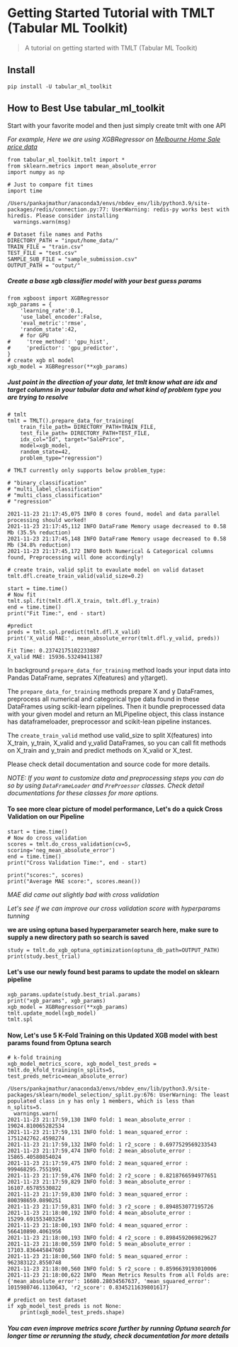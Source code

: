 # Getting Started Tutorial with TMLT (Tabular ML Toolkit)
> A tutorial on getting started with TMLT (Tabular ML Toolkit)


## Install

`pip install -U tabular_ml_toolkit`

## How to Best Use tabular_ml_toolkit

Start with your favorite model and then just simply create tmlt with one API

*For example, Here we are using XGBRegressor on  [Melbourne Home Sale price data](https://www.kaggle.com/estrotococo/home-data-for-ml-course)*

```
from tabular_ml_toolkit.tmlt import *
from sklearn.metrics import mean_absolute_error
import numpy as np

# Just to compare fit times
import time
```

    /Users/pankajmathur/anaconda3/envs/nbdev_env/lib/python3.9/site-packages/redis/connection.py:77: UserWarning: redis-py works best with hiredis. Please consider installing
      warnings.warn(msg)


```
# Dataset file names and Paths
DIRECTORY_PATH = "input/home_data/"
TRAIN_FILE = "train.csv"
TEST_FILE = "test.csv"
SAMPLE_SUB_FILE = "sample_submission.csv"
OUTPUT_PATH = "output/"
```

##### Create a base xgb classifier model with your best guess params

```
from xgboost import XGBRegressor
xgb_params = {
    'learning_rate':0.1,
    'use_label_encoder':False,
    'eval_metric':'rmse',
    'random_state':42,
    # for GPU
#     'tree_method': 'gpu_hist',
#     'predictor': 'gpu_predictor',
}
# create xgb ml model
xgb_model = XGBRegressor(**xgb_params)
```

##### Just point in the direction of your data, let tmlt know what are idx and target columns in your tabular data and what kind of problem type you are trying to resolve

```
# tmlt
tmlt = TMLT().prepare_data_for_training(
    train_file_path= DIRECTORY_PATH+TRAIN_FILE,
    test_file_path= DIRECTORY_PATH+TEST_FILE,
    idx_col="Id", target="SalePrice",
    model=xgb_model,
    random_state=42,
    problem_type="regression")

# TMLT currently only supports below problem_type:

# "binary_classification"
# "multi_label_classification"
# "multi_class_classification"
# "regression"
```

    2021-11-23 21:17:45,075 INFO 8 cores found, model and data parallel processing should worked!
    2021-11-23 21:17:45,112 INFO DataFrame Memory usage decreased to 0.58 Mb (35.5% reduction)
    2021-11-23 21:17:45,148 INFO DataFrame Memory usage decreased to 0.58 Mb (34.8% reduction)
    2021-11-23 21:17:45,172 INFO Both Numerical & Categorical columns found, Preprocessing will done accordingly!


```
# create train, valid split to evaulate model on valid dataset
tmlt.dfl.create_train_valid(valid_size=0.2)

start = time.time()
# Now fit
tmlt.spl.fit(tmlt.dfl.X_train, tmlt.dfl.y_train)
end = time.time()
print("Fit Time:", end - start)

#predict
preds = tmlt.spl.predict(tmlt.dfl.X_valid)
print('X_valid MAE:', mean_absolute_error(tmlt.dfl.y_valid, preds))
```

    Fit Time: 0.23742175102233887
    X_valid MAE: 15936.53249411387


In background `prepare_data_for_training` method loads your input data into Pandas DataFrame, seprates X(features) and y(target).

The `prepare_data_for_training` methods prepare X and y DataFrames, preprocess all numerical and categorical type data found in these DataFrames using scikit-learn pipelines. Then it bundle preprocessed data with your given model and return an MLPipeline object, this class instance has dataframeloader, preprocessor and scikit-lean pipeline instances.

The `create_train_valid` method use valid_size to split X(features) into X_train, y_train, X_valid and y_valid DataFrames, so you can call fit methods on X_train and y_train and predict methods on X_valid or X_test.


Please check detail documentation and source code for more details.

*NOTE: If you want to customize data and preprocessing steps you can do so by using `DataFrameLoader` and `PreProessor` classes. Check detail documentations for these classes for more options.*



#### To see more clear picture of model performance, Let's do a quick Cross Validation on our Pipeline

```
start = time.time()
# Now do cross_validation
scores = tmlt.do_cross_validation(cv=5, scoring='neg_mean_absolute_error')
end = time.time()
print("Cross Validation Time:", end - start)

print("scores:", scores)
print("Average MAE score:", scores.mean())
```

*MAE did came out slightly bad with cross validation*

*Let's see if we can improve our cross validation score with hyperparams tunning*

**we are using optuna based hyperparameter search here, make sure to supply a new directory path so search is saved**

```
study = tmlt.do_xgb_optuna_optimization(optuna_db_path=OUTPUT_PATH)
print(study.best_trial)
```

#### Let's use our newly found best params to update the model on sklearn pipeline

```
xgb_params.update(study.best_trial.params)
print("xgb_params", xgb_params)
xgb_model = XGBRegressor(**xgb_params)
tmlt.update_model(xgb_model)
tmlt.spl
```

#### Now, Let's use 5 K-Fold Training on this Updated XGB model with best params found from Optuna search

```
# k-fold training
xgb_model_metrics_score, xgb_model_test_preds = tmlt.do_kfold_training(n_splits=5, test_preds_metric=mean_absolute_error)
```

    /Users/pankajmathur/anaconda3/envs/nbdev_env/lib/python3.9/site-packages/sklearn/model_selection/_split.py:676: UserWarning: The least populated class in y has only 1 members, which is less than n_splits=5.
      warnings.warn(
    2021-11-23 21:17:59,130 INFO fold: 1 mean_absolute_error : 19024.810065282534
    2021-11-23 21:17:59,131 INFO fold: 1 mean_squared_error : 1751242762.4598274
    2021-11-23 21:17:59,132 INFO fold: 1 r2_score : 0.6977529569233543
    2021-11-23 21:17:59,474 INFO fold: 2 mean_absolute_error : 15865.40580854024
    2021-11-23 21:17:59,475 INFO fold: 2 mean_squared_error : 999468295.7551991
    2021-11-23 21:17:59,476 INFO fold: 2 r2_score : 0.8218766594977651
    2021-11-23 21:17:59,829 INFO fold: 3 mean_absolute_error : 16107.65785530822
    2021-11-23 21:17:59,830 INFO fold: 3 mean_squared_error : 800398659.0890251
    2021-11-23 21:17:59,831 INFO fold: 3 r2_score : 0.894853077195726
    2021-11-23 21:18:00,192 INFO fold: 4 mean_absolute_error : 15299.691553403254
    2021-11-23 21:18:00,193 INFO fold: 4 mean_squared_error : 566410890.4061956
    2021-11-23 21:18:00,193 INFO fold: 4 r2_score : 0.8984592069829627
    2021-11-23 21:18:00,559 INFO fold: 5 mean_absolute_error : 17103.836445847603
    2021-11-23 21:18:00,560 INFO fold: 5 mean_squared_error : 962383122.8550748
    2021-11-23 21:18:00,560 INFO fold: 5 r2_score : 0.8596639193010006
    2021-11-23 21:18:00,622 INFO  Mean Metrics Results from all Folds are: {'mean_absolute_error': 16680.28034567637, 'mean_squared_error': 1015980746.1130643, 'r2_score': 0.8345211639801617}


```
# predict on test dataset
if xgb_model_test_preds is not None:
    print(xgb_model_test_preds.shape)
```


##### You can even improve metrics score further by running Optuna search for longer time or rerunning the study, check documentation for more details
